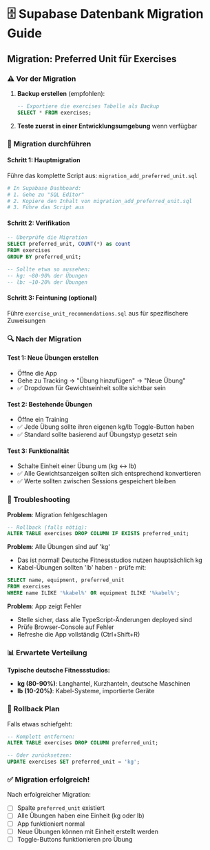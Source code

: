 # 🗄️ Supabase Datenbank Migration Guide

## Migration: Preferred Unit für Exercises

### ⚠️ Vor der Migration

1. **Backup erstellen** (empfohlen):
   ```sql
   -- Exportiere die exercises Tabelle als Backup
   SELECT * FROM exercises;
   ```

2. **Teste zuerst in einer Entwicklungsumgebung** wenn verfügbar

### 🚀 Migration durchführen

#### Schritt 1: Hauptmigration
Führe das komplette Script aus: `migration_add_preferred_unit.sql`

```bash
# In Supabase Dashboard:
# 1. Gehe zu "SQL Editor"  
# 2. Kopiere den Inhalt von migration_add_preferred_unit.sql
# 3. Führe das Script aus
```

#### Schritt 2: Verifikation
```sql
-- Überprüfe die Migration
SELECT preferred_unit, COUNT(*) as count 
FROM exercises 
GROUP BY preferred_unit;

-- Sollte etwa so aussehen:
-- kg: ~80-90% der Übungen
-- lb: ~10-20% der Übungen
```

#### Schritt 3: Feintuning (optional)
Führe `exercise_unit_recommendations.sql` aus für spezifischere Zuweisungen

### 🔍 Nach der Migration

#### Test 1: Neue Übungen erstellen
- Öffne die App
- Gehe zu Tracking → "Übung hinzufügen" → "Neue Übung"
- ✅ Dropdown für Gewichtseinheit sollte sichtbar sein

#### Test 2: Bestehende Übungen
- Öffne ein Training
- ✅ Jede Übung sollte ihren eigenen kg/lb Toggle-Button haben
- ✅ Standard sollte basierend auf Übungstyp gesetzt sein

#### Test 3: Funktionalität
- Schalte Einheit einer Übung um (kg ↔ lb)  
- ✅ Alle Gewichtsanzeigen sollten sich entsprechend konvertieren
- ✅ Werte sollten zwischen Sessions gespeichert bleiben

### 🐛 Troubleshooting

**Problem**: Migration fehlgeschlagen
```sql
-- Rollback (falls nötig):
ALTER TABLE exercises DROP COLUMN IF EXISTS preferred_unit;
```

**Problem**: Alle Übungen sind auf 'kg'
- Das ist normal! Deutsche Fitnessstudios nutzen hauptsächlich kg
- Kabel-Übungen sollten 'lb' haben - prüfe mit:
```sql
SELECT name, equipment, preferred_unit 
FROM exercises 
WHERE name ILIKE '%kabel%' OR equipment ILIKE '%kabel%';
```

**Problem**: App zeigt Fehler
- Stelle sicher, dass alle TypeScript-Änderungen deployed sind
- Prüfe Browser-Console auf Fehler
- Refreshe die App vollständig (Ctrl+Shift+R)

### 📊 Erwartete Verteilung

**Typische deutsche Fitnessstudios:**
- **kg (80-90%)**: Langhantel, Kurzhanteln, deutsche Maschinen
- **lb (10-20%)**: Kabel-Systeme, importierte Geräte

### 🔄 Rollback Plan

Falls etwas schiefgeht:
```sql
-- Komplett entfernen:
ALTER TABLE exercises DROP COLUMN preferred_unit;

-- Oder zurücksetzen:
UPDATE exercises SET preferred_unit = 'kg';
```

### ✅ Migration erfolgreich!

Nach erfolgreicher Migration:
- [ ] Spalte `preferred_unit` existiert
- [ ] Alle Übungen haben eine Einheit (kg oder lb)  
- [ ] App funktioniert normal
- [ ] Neue Übungen können mit Einheit erstellt werden
- [ ] Toggle-Buttons funktionieren pro Übung